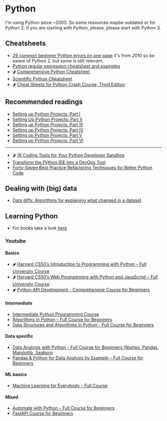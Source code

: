 # Python

I'm using Python since ~2003. So some resources maybe outdated or for Python 2. If you are starting with Python, please, please start with Python 3.

## Cheatsheets

- [29 common beginner Python errors on one page](https://pythonforbiologists.com/29-common-beginner-errors-on-one-page.html) it's from 2010 so be aware of Python 2, but some is still relevant.
- [Python regular expression cheatsheet and examples](https://learnbyexample.github.io/python-regex-cheatsheet/)
- 🌶️ [Comprehensive Python Cheatsheet](https://github.com/gto76/python-cheatsheet)
- [Scientific Python Cheatsheet](https://ipgp.github.io/scientific_python_cheat_sheet/)
- 🌶️ [Cheat Sheets for Python Crash Course, Third Edition](https://ehmatthes.github.io/pcc_3e/cheat_sheets/)

## Recommended readings
- [Setting up Python Projects: Part I](https://towardsdatascience.com/setting-up-python-projects-part-i-408603868c08)
- [Setting Up Python Projects: Part II](https://towardsdatascience.com/setting-up-python-projects-part-ii-c4bd84b709d1)
- [Setting up Python Projects: Part III](https://towardsdatascience.com/setting-up-python-projects-part-iii-56aafde8ae0b)
- [Setting up Python Projects: Part IV](https://towardsdatascience.com/setting-up-python-projects-part-iv-82059eba4ca4)
- [Setting up Python Projects: Part V](https://towardsdatascience.com/setting-up-python-projects-part-v-206df3c1e3d3)
- [Setting up Python Projects: Part VI](https://towardsdatascience.com/setting-up-python-projects-part-vi-cbdbf28eff53)

---

- 🌶️ [18 Coding Tools for Your Python Developer Sandbox](https://betterprogramming.pub/seventeen-coding-tools-for-your-python-developer-sandbox-35d033c3075a)
- [Transform the Python IDE Into a DevOps Tool](https://levelup.gitconnected.com/transform-your-favorite-python-ide-into-a-devops-tool-c087fc4418c9)
- [Forty-Seven Best Practice Refactoring Techniques for Better Python Code](https://betterprogramming.pub/forty-seven-best-practice-refactoring-techniques-for-better-python-code-6e5d6e091f9a)



## Dealing with (big) data
- [Data diffs: Algorithms for explaining what changed in a dataset](https://blog.marcua.net/2022/02/20/data-diffs-algorithms-for-explaining-what-changed-in-a-dataset.html#an-open-source-implementation-of-diff)

## Learning Python

- For books take a look [here](https://github.com/vbd/Fieldnotes/blob/main/booklist.md#python)

### Youtube

#### Basics
- 🌶️ [Harvard CS50’s Introduction to Programming with Python – Full University Course](https://www.youtube.com/watch?v=nLRL_NcnK-4)
- 🌶️ [Harvard CS50’s Web Programming with Python and JavaScript – Full University Course](https://www.youtube.com/watch?v=vzGllw18DkA)
- 🌶️ [Python API Development - Comprehensive Course for Beginners](https://www.youtube.com/watch?v=0sOvCWFmrtA)

#### Intermediate
- [Intermediate Python Programming Course](https://www.youtube.com/watch?v=HGOBQPFzWKo)
- [Algorithms in Python – Full Course for Beginners](https://www.youtube.com/watch?v=fW_OS3LGB9Q)
- [Data Structures and Algorithms in Python - Full Course for Beginners](https://www.youtube.com/watch?v=pkYVOmU3MgA)

#### Data specific
- [Data Analysis with Python - Full Course for Beginners (Numpy, Pandas, Matplotlib, Seaborn](https://www.youtube.com/watch?v=r-uOLxNrNk8)
- [Pandas & Python for Data Analysis by Example – Full Course for Beginners](https://www.youtube.com/watch?v=gtjxAH8uaP0)

#### ML basics
- [Machine Learning for Everybody – Full Course](https://www.youtube.com/watch?v=i_LwzRVP7bg)

#### Mixed
- [Automate with Python – Full Course for Beginners](https://www.youtube.com/watch?v=PXMJ6FS7llk)
- [FastAPI Course for Beginners](https://www.youtube.com/watch?v=tLKKmouUams)


